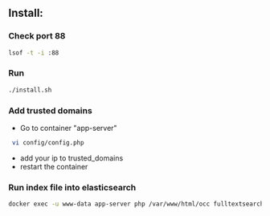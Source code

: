 ## Install:

### Check port 88
```sh
lsof -t -i :88
```

### Run 
``` bash
./install.sh
```

### Add trusted domains

 - Go to container "app-server"
```bash
 vi config/config.php 
 ```
 - add your ip to trusted_domains
 - restart the container

### Run index file into elasticsearch

```bash
docker exec -u www-data app-server php /var/www/html/occ fulltextsearch:index
```